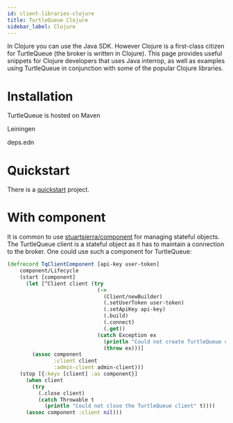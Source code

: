 ```yaml
---
id: client-libraries-clojure
title: TurtleQueue Clojure
sidebar_label: Clojure
---
```


In Clojure you can use the Java SDK. However Clojure is a first-class citizen for TurtleQueue (the broker is written in Clojure).
This page provides useful snippets for Clojure developers that uses Java interrop, as well as examples using TurtleQueue in conjunction with some of the popular Clojure libraries.

# Installation

TurtleQueue is hosted on Maven

Leiningen

deps.edn

# Quickstart

There is a [quickstart](https://github.com/turtlequeue/quickstart-clj) project.

# With component

It is common to use [stuartsierra/component](https://github.com/stuartsierra/component) for managing stateful objects.
The TurtleQueue client is a stateful object as it has to maintain a connection to the broker. One could use such a component for TurtleQueue:

```clojure
(defrecord TqClientComponent [api-key user-token]
    component/Lifecycle
    (start [component]
      (let [^Client client (try
                             (->
                               (Client/newBuilder)
                               (.setUserToken user-token)
                               (.setApiKey api-key)
                               (.build)
                               (.connect)
                               (.get))
                             (catch Exception ex
                               (println "Could not create TurtleQueue client " ex)
                               (throw ex)))]
        (assoc component
               :client client
               :admin-client admin-client)))
    (stop [{:keys [client] :as component}]
      (when client
        (try
          (.close client)
          (catch Throwable t
            (println "Could not close the TurtleQueue client" t))))
      (assoc component :client nil)))
```